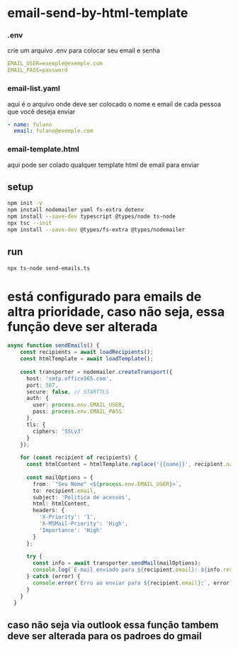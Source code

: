 # email-send-by-html-template

### .env
 crie um arquivo .env para colocar seu email e senha
 ```yaml
 EMAIL_USER=exemple@exemple.com
 EMAIL_PASS=password
```
### email-list.yaml
 aqui é o arquivo onde deve ser colocado o nome e email de cada pessoa que você deseja enviar
 ```yaml
 - name: fulano
   email: fulano@exemple.com
 ```
### email-template.html
 aqui pode ser colado qualquer template html de email para enviar

## setup
```bash
npm init -y
npm install nodemailer yaml fs-extra dotenv
npm install --save-dev typescript @types/node ts-node
npx tsc --init
npm install --save-dev @types/fs-extra @types/nodemailer
```
## run
```bash
npx ts-node send-emails.ts
```


# está configurado para emails de altra prioridade, caso não seja, essa função deve ser alterada 
```ts
async function sendEmails() {
    const recipients = await loadRecipients();
    const htmlTemplate = await loadTemplate();
  
    const transporter = nodemailer.createTransport({
      host: 'smtp.office365.com',
      port: 587,
      secure: false, // STARTTLS
      auth: {
        user: process.env.EMAIL_USER,
        pass: process.env.EMAIL_PASS
      },
      tls: {
        ciphers: 'SSLv3'
      }
    });
  
    for (const recipient of recipients) {
      const htmlContent = htmlTemplate.replace('{{name}}', recipient.name);
  
      const mailOptions = {
        from: `"Seu Nome" <${process.env.EMAIL_USER}>`,
        to: recipient.email,
        subject: 'Politica de acessos',
        html: htmlContent,
        headers: {
          'X-Priority': '1',
          'X-MSMail-Priority': 'High',
          'Importance': 'High'
        }
      };
  
      try {
        const info = await transporter.sendMail(mailOptions);
        console.log(`E-mail enviado para ${recipient.email}: ${info.response}`);
      } catch (error) {
        console.error(`Erro ao enviar para ${recipient.email}:`, error);
      }
    }
  }
```

## caso não seja via outlook essa função tambem deve ser alterada para os padroes do gmail
